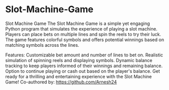 # Slot-Machine-Game
Slot Machine Game
The Slot Machine Game is a simple yet engaging Python program that simulates the experience of playing a slot machine. Players can place bets on multiple lines and spin the reels to try their luck. The game features colorful symbols and offers potential winnings based on matching symbols across the lines.

Features:
Customizable bet amount and number of lines to bet on.
Realistic simulation of spinning reels and displaying symbols.
Dynamic balance tracking to keep players informed of their winnings and remaining balance.
Option to continue playing or cash out based on the player's balance.
Get ready for a thrilling and entertaining experience with the Slot Machine Game!
Co-authored by: https://github.com/Arnesh24

